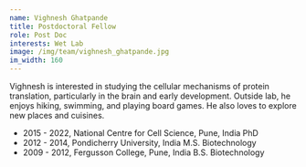 ```yaml
---
name: Vighnesh Ghatpande 
title: Postdoctoral Fellow 
role: Post Doc
interests: Wet Lab
image: /img/team/vighnesh_ghatpande.jpg
im_width: 160
---
```

Vighnesh is interested in studying the cellular mechanisms of protein translation, particularly in the brain and early development. Outside lab, he enjoys hiking, swimming, and playing board games. He also loves to explore new places and cuisines.
* 2015 - 2022, National Centre for Cell Science, Pune, India
PhD
* 2012 - 2014, Pondicherry University, India 
M.S. Biotechnology
* 2009 - 2012, Fergusson College, Pune, India
B.S. Biotechnology

